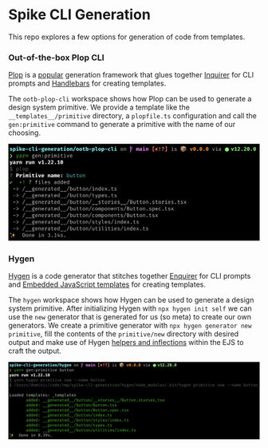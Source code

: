 # Spike CLI Generation

This repo explores a few options for generation of code from templates.

### Out-of-the-box Plop CLI

[Plop](https://github.com/plopjs/plop) is a [popular](https://www.npmtrends.com/hygen-vs-plop-vs-slush-vs-yeoman-generator) generation framework that glues together [Inquirer](https://github.com/SBoudrias/Inquirer.js/) for CLI prompts and [Handlebars](https://github.com/handlebars-lang/handlebars.js) for creating templates.

The `ootb-plop-cli` workspace shows how Plop can be used to generate a design system primitive. We provide a template like the `__templates__/primitive` directory, a `plopfile.ts` configuration and call the `gen:primitive` command to generate a primitive with the name of our choosing.

<p align="center"><img src="/docs/ootb-plop-cli.png"/></p>

### Hygen

[Hygen](https://github.com/jondot/hygen) is a code generator that stitches together [Enquirer](https://github.com/enquirer/enquirer) for CLI prompts and [Embedded JavaScript templates](https://github.com/mde/ejs) for creating templates.

The `hygen` workspace shows how Hygen can be used to generate a design system primitive. After initializing Hygen with `npx hygen init self` we can use the `new` generator that is generated for us (so meta) to create our own generators. We create a primitive generator with `npx hygen generator new primitive`, fill the contents of the `primitive/new` directory with desired output and make use of Hygen [helpers and inflections](https://www.hygen.io/docs/templates#helpers-and-inflections) within the EJS to craft the output.

<p align="center"><img src="/docs/hygen.png"/></p>
